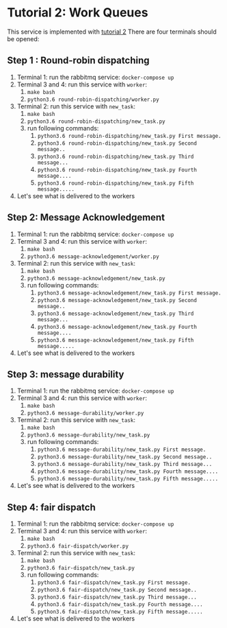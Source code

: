 # Tutorial 2: Work Queues

This service is implemented with [tutorial 2](https://www.rabbitmq.com/tutorials/tutorial-two-python.html)
There are four terminals should be opened:

## Step 1 : Round-robin dispatching

1. Terminal 1: run the rabbitmq service: `docker-compose up`
2. Terminal 3 and 4: run this service with `worker`:
   1. `make bash`
   2. `python3.6 round-robin-dispatching/worker.py`
3. Terminal 2: run this service with `new_task`:
   1. `make bash`
   2. `python3.6 round-robin-dispatching/new_task.py`
   3. run following commands:
      1. `python3.6 round-robin-dispatching/new_task.py First message.`
      2. `python3.6 round-robin-dispatching/new_task.py Second message..`
      3. `python3.6 round-robin-dispatching/new_task.py Third message...`
      4. `python3.6 round-robin-dispatching/new_task.py Fourth message....`
      5. `python3.6 round-robin-dispatching/new_task.py Fifth message.....`
4. Let's see what is delivered to the workers

## Step 2: Message Acknowledgement

1. Terminal 1: run the rabbitmq service: `docker-compose up`
2. Terminal 3 and 4: run this service with `worker`:
   1. `make bash`
   2. `python3.6 message-acknowledgement/worker.py`
3. Terminal 2: run this service with `new_task`:
   1. `make bash`
   2. `python3.6 message-acknowledgement/new_task.py`
   3. run following commands:
      1. `python3.6 message-acknowledgement/new_task.py First message.`
      2. `python3.6 message-acknowledgement/new_task.py Second message..`
      3. `python3.6 message-acknowledgement/new_task.py Third message...`
      4. `python3.6 message-acknowledgement/new_task.py Fourth message....`
      5. `python3.6 message-acknowledgement/new_task.py Fifth message.....`
4. Let's see what is delivered to the workers

## Step 3: message durability

1. Terminal 1: run the rabbitmq service: `docker-compose up`
2. Terminal 3 and 4: run this service with `worker`:
   1. `make bash`
   2. `python3.6 message-durability/worker.py`
3. Terminal 2: run this service with `new_task`:
   1. `make bash`
   2. `python3.6 message-durability/new_task.py`
   3. run following commands:
      1. `python3.6 message-durability/new_task.py First message.`
      2. `python3.6 message-durability/new_task.py Second message..`
      3. `python3.6 message-durability/new_task.py Third message...`
      4. `python3.6 message-durability/new_task.py Fourth message....`
      5. `python3.6 message-durability/new_task.py Fifth message.....`
4. Let's see what is delivered to the workers

## Step 4: fair dispatch

1. Terminal 1: run the rabbitmq service: `docker-compose up`
2. Terminal 3 and 4: run this service with `worker`:
   1. `make bash`
   2. `python3.6 fair-dispatch/worker.py`
3. Terminal 2: run this service with `new_task`:
   1. `make bash`
   2. `python3.6 fair-dispatch/new_task.py`
   3. run following commands:
      1. `python3.6 fair-dispatch/new_task.py First message.`
      2. `python3.6 fair-dispatch/new_task.py Second message..`
      3. `python3.6 fair-dispatch/new_task.py Third message...`
      4. `python3.6 fair-dispatch/new_task.py Fourth message....`
      5. `python3.6 fair-dispatch/new_task.py Fifth message.....`
4. Let's see what is delivered to the workers
